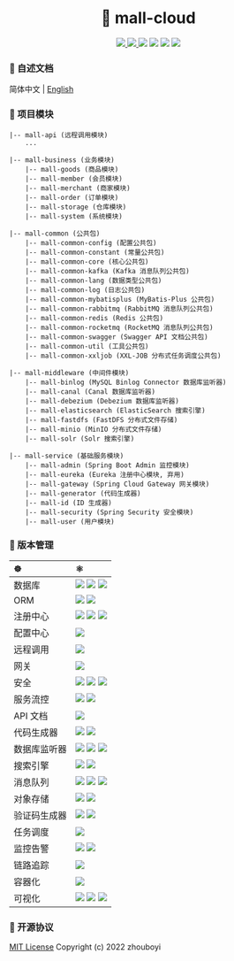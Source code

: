 <h1 align="center">🏪 mall-cloud</h1>

<p align="center">
<a target="_blank" href="https://github.com/zhouboyi1998/mall-cloud"> 
<img src="https://img.shields.io/github/stars/zhouboyi1998/mall-cloud?logo=github">
</a>
<a target="_blank" href="https://opensource.org/licenses/MIT"> 
<img src="https://img.shields.io/badge/license-MIT-red"> 
</a>
<img src="https://img.shields.io/badge/JDK-8-crimson">
<img src="https://img.shields.io/badge/Spring Boot-2.3.12.RELEASE-brightener">
<img src="https://img.shields.io/badge/Spring Cloud-Hoxton.SR12-brightener">
<img src="https://img.shields.io/badge/Spring Cloud Alibaba-2.2.7.RELEASE-brightener">
</p>

### 📖 自述文档

简体中文 | [English](./README.en.md)

### 💼 项目模块

```
|-- mall-api (远程调用模块)
    ...

|-- mall-business (业务模块)
    |-- mall-goods (商品模块)
    |-- mall-member (会员模块)
    |-- mall-merchant (商家模块)
    |-- mall-order (订单模块)
    |-- mall-storage (仓库模块)
    |-- mall-system (系统模块)

|-- mall-common (公共包)
    |-- mall-common-config (配置公共包)
    |-- mall-common-constant (常量公共包)
    |-- mall-common-core (核心公共包)
    |-- mall-common-kafka (Kafka 消息队列公共包)
    |-- mall-common-lang (数据类型公共包)
    |-- mall-common-log (日志公共包)
    |-- mall-common-mybatisplus (MyBatis-Plus 公共包)
    |-- mall-common-rabbitmq (RabbitMQ 消息队列公共包)
    |-- mall-common-redis (Redis 公共包)
    |-- mall-common-rocketmq (RocketMQ 消息队列公共包)
    |-- mall-common-swagger (Swagger API 文档公共包)
    |-- mall-common-util (工具公共包)
    |-- mall-common-xxljob (XXL-JOB 分布式任务调度公共包)

|-- mall-middleware (中间件模块)
    |-- mall-binlog (MySQL Binlog Connector 数据库监听器)
    |-- mall-canal (Canal 数据库监听器)
    |-- mall-debezium (Debezium 数据库监听器)
    |-- mall-elasticsearch (ElasticSearch 搜索引擎)
    |-- mall-fastdfs (FastDFS 分布式文件存储)
    |-- mall-minio (MinIO 分布式文件存储)
    |-- mall-solr (Solr 搜索引擎)

|-- mall-service (基础服务模块)
    |-- mall-admin (Spring Boot Admin 监控模块)
    |-- mall-eureka (Eureka 注册中心模块, 弃用)
    |-- mall-gateway (Spring Cloud Gateway 网关模块)
    |-- mall-generator (代码生成器)
    |-- mall-id (ID 生成器)
    |-- mall-security (Spring Security 安全模块)
    |-- mall-user (用户模块)
```

### 🧬 版本管理

| ☸ | ⚛ |
| :--- | :--- |
| 数据库 | <img src="https://img.shields.io/badge/MySQL-8.0.19-royalblue"> <img src="https://img.shields.io/badge/Redis-3.2.100-crimson"> <img src="https://img.shields.io/badge/PostgreSQL-14.3-royalblue"> |
| ORM | <img src="https://img.shields.io/badge/MyBatis Plus-3.4.1-dodgerblue"> <img src="https://img.shields.io/badge/Spring Data--brightener"> |
| 注册中心 | <img src="https://img.shields.io/badge/Eureka--brightener"> <img src="https://img.shields.io/badge/Nacos-2.0.3-deepskyblue"> <img src="https://img.shields.io/badge/Zookeeper-3.6.3-forestgreen"> |
| 配置中心 | <img src="https://img.shields.io/badge/Nacos-2.0.3-deepskyblue"> |
| 远程调用 | <img src="https://img.shields.io/badge/OpenFeign--brightener"> |
| 网关 | <img src="https://img.shields.io/badge/Spring Cloud Gateway--brightener"> |
| 安全 | <img src="https://img.shields.io/badge/Spring Security--brightener"> <img src="https://img.shields.io/badge/Spring Cloud Oauth2--brightener"> <img src="https://img.shields.io/badge/Nimbus JOSE JWT-8.16-deepskyblue"> |
| 服务流控 | <img src="https://img.shields.io/badge/Hystrix--brightener"> <img src="https://img.shields.io/badge/Sentinel-1.8.1-royalblue"> |
| API 文档 | <img src="https://img.shields.io/badge/Knife4J-2.0.9-orangered"> |
| 代码生成器 | <img src="https://img.shields.io/badge/MyBatis Generator-1.4.0-crimson"> <img src="https://img.shields.io/badge/MyBatis Plus Generator-3.4.1-dodgerblue"> |
| 数据库监听器 | <img src="https://img.shields.io/badge/MySQL Binlog Connector-0.21.0-royalblue"> <img src="https://img.shields.io/badge/Canal-1.1.5-darkorange"> <img src="https://img.shields.io/badge/Debezium-1.5.4.Final-mediumspringgreen"> |
| 搜索引擎 | <img src="https://img.shields.io/badge/ElasticSearch-7.6.2-darkturquoise"> <img src="https://img.shields.io/badge/Solr-8.11.1-orangered"> |
| 消息队列 | <img src="https://img.shields.io/badge/RabbitMQ-3.6.5-orange"> <img src="https://img.shields.io/badge/RocketMQ-4.9.3-darkorange"> <img src="https://img.shields.io/badge/Kafka-3.4.0-mediumturquoise"> |
| 对象存储 | <img src="https://img.shields.io/badge/MinIO-8.3.4-crimson"> <img src="https://img.shields.io/badge/FastDFS-1.27.0.0-darkorange"> |
| 验证码生成器 | <img src="https://img.shields.io/badge/Kaptcha-1.1.0-blue"> <img src="https://img.shields.io/badge/Easy Captcha-1.6.2-blue"> |
| 任务调度 | <img src="https://img.shields.io/badge/XXL JOB-2.4.0-mediumseagreen"> |
| 监控告警 | <img src="https://img.shields.io/badge/Prometheus-2.43.0-orange"> <img src="https://img.shields.io/badge/Spring Boot Admin-2.3.1-seagreen"> |
| 链路追踪 | <img src="https://img.shields.io/badge/SkyWalking-9.0.0-blue"> |
| 容器化 | <img src="https://img.shields.io/badge/Docker--deepskyblue"> |
| 可视化 | <img src="https://img.shields.io/badge/Kibana-7.6.2-darkturquoise"> <img src="https://img.shields.io/badge/ElasticSearch Head--darkturquoise"> <img src="https://img.shields.io/badge/KafkaUI Lite-1.2.11-deepgreen"> |

### 📜 开源协议

[MIT License](https://opensource.org/licenses/MIT) Copyright (c) 2022 zhouboyi
